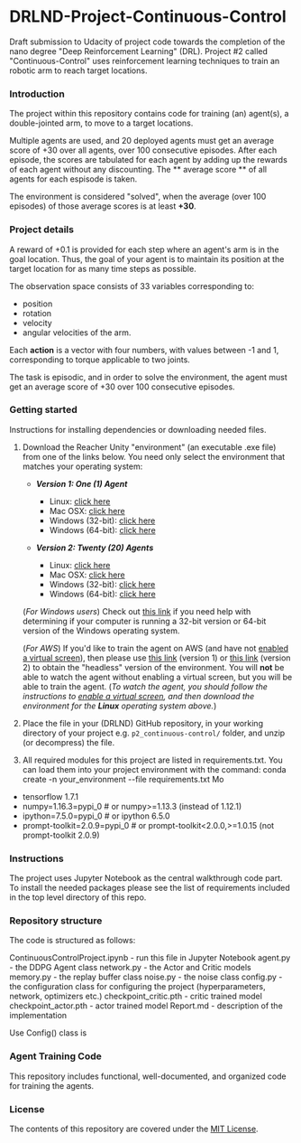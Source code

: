 # DRLND-Project-Continuous-Control
Draft submission to Udacity of project code towards the completion of the nano degree "Deep Reinforcement Learning" (DRL). Project #2 called "Continuous-Control" uses reinforcement learning techniques to train an robotic arm to reach target locations.

### Introduction

The project within this repository contains code for training (an) agent(s), a double-jointed arm, to move to a target locations. 

Multiple agents are used, and 20 deployed agents must get an average score of +30 over all agents, over 100 consecutive episodes.
After each episode, the scores are tabulated for each agent by adding up the rewards of each agent without any discounting. 
The ** average score ** of all agents for each espisode is taken.

The environment is considered "solved", when the average (over 100 episodes) of those average scores is at least **+30**.

### Project details

A reward of +0.1 is provided for each step where an agent's arm is in the goal location. Thus, the goal of your agent is to maintain its position at the target location for as many time steps as possible.

The observation space consists of 33 variables corresponding to:
- position 
- rotation 
- velocity 
- angular velocities of the arm. 

Each **action** is a vector with four numbers, with values between -1 and 1, corresponding to torque applicable to two joints. 

The task is episodic, and in order to solve the environment, the agent must get an average score of +30 over 100 consecutive episodes.

### Getting started

Instructions for installing dependencies or downloading needed files.

1. Download the Reacher Unity "environment" (an executable .exe file) from one of the links below.  You need only select the environment that matches your operating system:

    - **_Version 1: One (1) Agent_**
        - Linux: [click here](https://s3-us-west-1.amazonaws.com/udacity-drlnd/P2/Reacher/one_agent/Reacher_Linux.zip)
        - Mac OSX: [click here](https://s3-us-west-1.amazonaws.com/udacity-drlnd/P2/Reacher/one_agent/Reacher.app.zip)
        - Windows (32-bit): [click here](https://s3-us-west-1.amazonaws.com/udacity-drlnd/P2/Reacher/one_agent/Reacher_Windows_x86.zip)
        - Windows (64-bit): [click here](https://s3-us-west-1.amazonaws.com/udacitydrlnd/P2/Reacher/one_agent/Reacher_Windows_x86_64.zip)

    - **_Version 2: Twenty (20) Agents_**
        - Linux: [click here](https://s3-us-west-1.amazonaws.com/udacity-drlnd/P2/Reacher/Reacher_Linux.zip)
        - Mac OSX: [click here](https://s3-us-west-1.amazonaws.com/udacity-drlnd/P2/Reacher/Reacher.app.zip)
        - Windows (32-bit): [click here](https://s3-us-west-1.amazonaws.com/udacity-drlnd/P2/Reacher/Reacher_Windows_x86.zip)
        - Windows (64-bit): [click here](https://s3-us-west-1.amazonaws.com/udacity-drlnd/P2/Reacher/Reacher_Windows_x86_64.zip)

    (_For Windows users_) Check out [this link](https://support.microsoft.com/en-us/help/827218/how-to-determine-whether-a-computer-is-running-a-32-bit-version-or-64) if you need help with determining if your computer is running a 32-bit version or 64-bit version of the Windows operating system.

    (_For AWS_) If you'd like to train the agent on AWS (and have not [enabled a virtual screen](https://github.com/Unity-Technologies/ml-agents/blob/master/docs/Training-on-Amazon-Web-Service.md)), then please use [this link](https://s3-us-west-1.amazonaws.com/udacity-drlnd/P2/Reacher/one_agent/Reacher_Linux_NoVis.zip) (version 1) or [this link](https://s3-us-west-1.amazonaws.com/udacity-drlnd/P2/Reacher/Reacher_Linux_NoVis.zip) (version 2) to obtain the "headless" version of the environment.  You will **not** be able to watch the agent without enabling a virtual screen, but you will be able to train the agent.  (_To watch the agent, you should follow the instructions to [enable a virtual screen](https://github.com/Unity-Technologies/ml-agents/blob/master/docs/Training-on-Amazon-Web-Service.md), and then download the environment for the **Linux** operating system above._)

2. Place the file in your (DRLND) GitHub repository, in your working directory of your project e.g. `p2_continuous-control/` folder, and unzip (or decompress) the file.
3. All required modules for this project are listed in requirements.txt. You can load them into your project environment with the command:  conda create -n your_environment --file requirements.txt
Mo
- tensorflow 1.7.1 
- numpy=1.16.3=pypi_0  # or numpy>=1.13.3 (instead of  1.12.1) 
- ipython=7.5.0=pypi_0  # or ipython 6.5.0 
- prompt-toolkit=2.0.9=pypi_0 # or prompt-toolkit<2.0.0,>=1.0.15 (not prompt-toolkit 2.0.9) 

### Instructions 

The project uses Jupyter Notebook as the central walkthrough code part.
To install the needed packages please see the list of requirements included in the top level directory of this repo.

### Repository structure

The code is structured as follows:

ContinuousControlProject.ipynb - run this file in Jupyter Notebook
agent.py - the DDPG Agent class
network.py - the Actor and Critic models
memory.py - the replay buffer class
noise.py - the noise class
config.py - the configuration class for configuring the project (hyperparameters, network, optimizers etc.)
checkpoint_critic.pth - critic trained model
checkpoint_actor.pth - actor trained model
Report.md - description of the implementation

Use Config() class is 

### Agent Training Code

This repository includes functional, well-documented, and organized code for training the agents.

### License
The contents of this repository are covered under the [MIT License](LICENSE).
